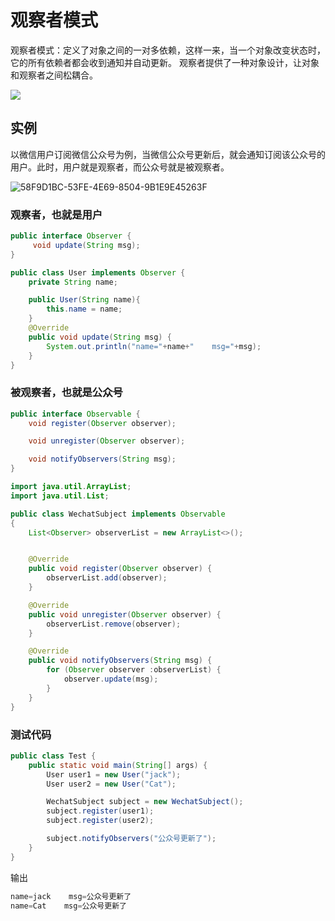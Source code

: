 # 观察者模式
观察者模式：定义了对象之间的一对多依赖，这样一来，当一个对象改变状态时，它的所有依赖者都会收到通知并自动更新。
观察者提供了一种对象设计，让对象和观察者之间松耦合。

![](/Users/nxiangbo/Documents/AndroidLearning/设计模式/images/observer02.png)



## 实例

以微信用户订阅微信公众号为例，当微信公众号更新后，就会通知订阅该公众号的用户。此时，用户就是观察者，而公众号就是被观察者。

![58F9D1BC-53FE-4E69-8504-9B1E9E45263F](/Users/nxiangbo/Documents/AndroidLearning/设计模式/images/observer.png)

### 观察者，也就是用户

```java
public interface Observer {
     void update(String msg);
}
```



```java
public class User implements Observer {
    private String name;

    public User(String name){
        this.name = name;
    }
    @Override
    public void update(String msg) {
        System.out.println("name="+name+"    msg="+msg);
    }
}
```



### 被观察者，也就是公众号

```java
public interface Observable {
    void register(Observer observer);

    void unregister(Observer observer);

    void notifyObservers(String msg);
}
```



```java
import java.util.ArrayList;
import java.util.List;

public class WechatSubject implements Observable
{
    List<Observer> observerList = new ArrayList<>();


    @Override
    public void register(Observer observer) {
        observerList.add(observer);
    }

    @Override
    public void unregister(Observer observer) {
        observerList.remove(observer);
    }

    @Override
    public void notifyObservers(String msg) {
        for (Observer observer :observerList) {
            observer.update(msg);
        }
    }
}
```



### 测试代码

```java
public class Test {
    public static void main(String[] args) {
        User user1 = new User("jack");
        User user2 = new User("Cat");

        WechatSubject subject = new WechatSubject();
        subject.register(user1);
        subject.register(user2);

        subject.notifyObservers("公众号更新了");
    }
}
```



输出

```java
name=jack    msg=公众号更新了
name=Cat    msg=公众号更新了
```


